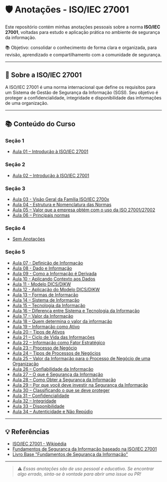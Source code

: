 # 🛡️ Anotações - ISO/IEC 27001

Este repositório contém minhas anotações pessoais sobre a norma **ISO/IEC 27001**, voltadas para estudo e aplicação prática no ambiente de segurança da informação.

📚 Objetivo: consolidar o conhecimento de forma clara e organizada, para revisão, aprendizado e compartilhamento com a comunidade de segurança.

---

## 📌 Sobre a ISO/IEC 27001

A ISO/IEC 27001 é uma norma internacional que define os requisitos para um Sistema de Gestão de Segurança da Informação (SGSI). Seu objetivo é proteger a confidencialidade, integridade e disponibilidade das informações de uma organização.

---

## 📚 Conteúdo do Curso

### Seção 1

- [Aula 01 – Introdução à ISO/IEC 27001](./Seção%201/README.md)

### Seção 2

- [Aula 02 – Introdução à ISO/IEC 27001](./Seção%202/README.md)

### Seção 3

- [Aula 03 - Visão Geral da Família ISO/IEC 2700x](./Seção%203/README.md#aula-03--visão-geral-da-família-isoiec-2700x)
- [Aula 04 - Estrutura e Nomenclatura das Normas](./Seção%203/README.md#aula-04--estrutura-e-nomenclatura-das-normas)
- [Aula 05 – Valor que a empresa obtém com o uso da ISO 27001/27002](./Seção%203/README.md#aula-05--valor-que-a-empresa-obtém-com-o-uso-da-iso-2700127002)
- [Aula 06 – Principais normas](./Seção%203/README.md#aula-06--principais-normas)

### Seção 4

- [Sem Anotações](./Seção%204/README.md)

### Seção 5

- [Aula 07 - Definição de Informação](./Seção%205/README.md#aula-07---definição-de-informação)
- [Aula 08 - Dado e Informação](./Seção%205/README.md#aula-08--dado-e-informação)
- [Aula 09 - Como a Informação é Derivada](./Seção%205/README.md#aula-09--como-a-informação-é-derivada)
- [Aula 10 - Aplicando Contexto aos Dados](./Seção%205/README.md#aula-10--aplicando-contexto-aos-dados)
- [Aula 11 - Modelo DICS/DIKW](./Seção%205/README.md#aula-11--modelo-dics--dikw)
- [Aula 12 - Aplicação do Modelo DICS/DIKW](./Seção%205/README.md#aula-12--aplicação-do-modelo-dics--dikw)
- [Aula 13 – Formas de Informação](./Seção%205/README.md#aula-13--formas-de-informação)
- [Aula 14 – Sistema de Informação](./Seção%205/README.md#aula-14--sistema-de-informação)
- [Aula 15 – Tecnologia da Informação](./Seção%205/README.md#aula-15--tecnologia-da-informação)
- [Aula 16 – Diferença entre Sistema e Tecnologia da Informação](./Seção%205/README.md#aula-16--diferença-entre-sistema-e-tecnologia-da-informação)
- [Aula 17 – Valor da Informação](./Seção%205/README.md#aula-17--valor-da-informação)
- [Aula 18 – Quem determina o valor da informação](./Seção%205/README.md#aula-18--quem-determina-o-valor-da-informação)
- [Aula 19 – Informação como Ativo](./Seção%205/README.md#aula-19--informação-como-ativo)
- [Aula 20 – Tipos de Ativos](./Seção%205/README.md#aula-20--tipos-de-ativos)
- [Aula 21 – Ciclo de Vida das Informações](./Seção%205/README.md#aula-21--ciclo-de-vida-das-informações)
- [Aula 22 – Informação como Fator Estratégico](./Seção%205/README.md#aula-22--informação-como-fator-estratégico)
- [Aula 23 – Processo de Negócio](./Seção%205/README.md#aula-23--processo-de-negócio)
- [Aula 24 – Tipos de Processos de Negócios](./Seção%205/README.md#aula-24--tipos-de-processos-de-negócios)
- [Aula 25 – Valor da Informação para o Processo de Negócio de uma Organização](./Seção%205/README.md#aula-25--valor-da-informação-para-o-processo-de-negócio-de-uma-organização)
- [Aula 26 – Confiabilidade da Informação](./Seção%205/README.md#aula-26--confiabilidade-da-informação)
- [Aula 27 – O que é Segurança da Informação](./Seção%205/README.md#aula-27--o-que-é-segurança-da-informação)
- [Aula 28 – Como Obter a Segurança da Informação](./Seção%205/README.md#aula-28--como-obter-a-segurança-da-informação)
- [Aula 29 – Por que você deve investir na Segurança da Informação](./Seção%205/README.md#aula-29--por-que-você-deve-investir-na-segurança-da-informação)
- [Aula 30 – Classificando o que se deve proteger](./Seção%205/README.md#aula-30--classificando-o-que-se-deve-proteger)
- [Aula 31 – Confidencialidade](./Seção%205/README.md#aula-31--confidencialidade)
- [Aula 32 – Integridade](./Seção%205/README.md#aula-32--integridade)
- [Aula 33 – Disponibilidade](./Seção%205/README.md#aula-33--disponibilidade)
- [Aula 34 – Autenticidade e Não Repúdio](./Seção%205/README.md#aula-34--autenticidade-e-não-repúdio)

---

## 💡 Referências

- [ISO/IEC 27001 - Wikipédia](https://pt.wikipedia.org/wiki/ISO/IEC_27001)
- [Fundamentos de Segurança da Informação baseado na ISO/IEC 27001](https://www.udemy.com/course/exin-iso-27001-information-security-foundation/)
- [Livro Base "Fundamentos de Segurança da Informação"](https://www.amazon.com.br/Fundamentos-Seguran%C3%A7a-Informa%C3%A7%C3%A3o-27001-27002/dp/8574528609)

---


> ⚠️ _Essas anotações são de uso pessoal e educativo. Se encontrar algo errado, sinta-se à vontade para abrir uma issue ou PR!_
